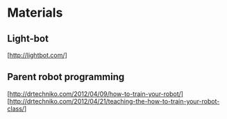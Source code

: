 # Materials

## Light-bot
[http://lightbot.com/]
    
## Parent robot programming
[http://drtechniko.com/2012/04/09/how-to-train-your-robot/]
[http://drtechniko.com/2012/04/21/teaching-the-how-to-train-your-robot-class/]
    